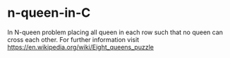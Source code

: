 # n-queen-in-C
In N-queen problem placing all queen in each row such that no queen can cross each other.
For further information visit https://en.wikipedia.org/wiki/Eight_queens_puzzle

